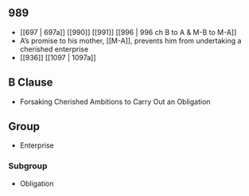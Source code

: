 ## 989
- [[697 | 697a]] [[990]] [[991]] [[996 | 996 ch B to A &amp; M-B to M-A]] 
- A’s promise to his mother, [[M-A]], prevents him from undertaking a cherished enterprise
- [[936]] [[1097 | 1097a]] 

## B Clause
- Forsaking Cherished Ambitions to Carry Out an Obligation

## Group
- Enterprise

### Subgroup
- Obligation

